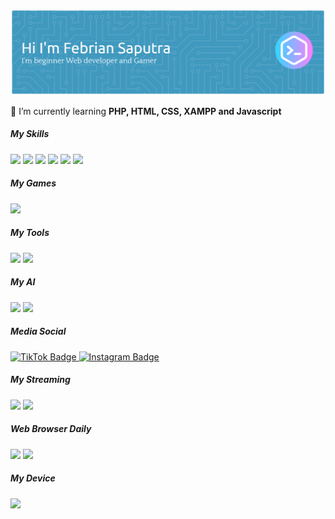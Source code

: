 ![Header](https://raw.githubusercontent.com/febriansaputra39/febriansaputra39/main/img/github-header-banner.png)

<!--
**febriansaputra39/febriansaputra39** is a ✨ _special_ ✨ repository because its `README.md` (this file) appears on your GitHub profile.

Here are some ideas to get you started:

- 🔭 I’m currently working on ...
- 🌱 I’m currently learning ...
- 👯 I’m looking to collaborate on ...
- 🤔 I’m looking for help with ...
- 💬 Ask me about ...
- 📫 How to reach me: ...
- 😄 Pronouns: ...
- ⚡ Fun fact: ...
-->

🌱 I’m currently learning **PHP, HTML, CSS, XAMPP and Javascript**

##### My Skills

<img src="https://img.shields.io/badge/HTML5-E34F26?style=for-the-badge&logo=html5&logoColor=white" />
<img src="https://img.shields.io/badge/CSS3-1572B6?style=for-the-badge&logo=css3&logoColor=white" />
<img src="https://img.shields.io/badge/PHP-777BB4?style=for-the-badge&logo=php&logoColor=white" />
<img src="https://img.shields.io/badge/JavaScript-323330?style=for-the-badge&logo=javascript&logoColor=F7DF1E" />
<img src="https://img.shields.io/badge/Xampp-F37623?style=for-the-badge&logo=xampp&logoColor=white" />
<img src="https://img.shields.io/badge/Codeigniter-EF4223?style=for-the-badge&logo=codeigniter&logoColor=white" />

##### My Games

<img src="https://img.shields.io/badge/Steam-000000?style=for-the-badge&logo=steam&logoColor=white" />

##### My Tools

<img src="https://img.shields.io/badge/Visual Studio Code-007ACC?style=for-the-badge&logo=visual-studio-code&logoColor=white" />
<img src="https://img.shields.io/badge/prettier-1A2C34?style=for-the-badge&logo=prettier&logoColor=F7BA3E" />

##### My AI

<img src="https://img.shields.io/badge/ChatGPT-00BFFF?style=for-the-badge&logo=openai&logoColor=white" />

<img src="https://img.shields.io/badge/Perplexity-1FB8CD?style=for-the-badge&logo=perplexity&logoColor=white" />

##### Media Social

<a href="https://www.tiktok.com/@ff.mas_feb17" target="_blank">
  <img src="https://img.shields.io/badge/TikTok-000000?style=for-the-badge&logo=tiktok&logoColor=white" alt="TikTok Badge"/>
</a>

<a href="https://instagram.com/febriyan_saputra39" target="_blank">
<img src="https://img.shields.io/badge/Instagram-E4405F?style=for-the-badge&logo=instagram&logoColor=white" alt="Instagram Badge"/>
</a>

##### My Streaming

<img src="https://img.shields.io/badge/Netflix-E50914?style=for-the-badge&logo=netflix&logoColor=white" />
<img src="https://img.shields.io/badge/YouTube-FF0000?style=for-the-badge&logo=youtube&logoColor=white" />

##### Web Browser Daily

<img src="https://img.shields.io/badge/Google_chrome-4285F4?style=for-the-badge&logo=Google-chrome&logoColor=white" />
<img src="https://img.shields.io/badge/Firefox_Browser-FF7139?style=for-the-badge&logo=Firefox-Browser&logoColor=white" />

##### My Device

<img src="https://img.shields.io/badge/lenovo%20laptop-E2231A?style=for-the-badge&logo=lenovo&logoColor=white" />

